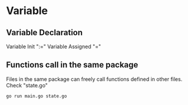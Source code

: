 # Variable 

## Variable Declaration
Variable Init ":=" 
Variable Assigned "="

## Functions call in the same package
Files in the same package can freely call functions defined in other files. Check "state.go"

```
go run main.go state.go
```
